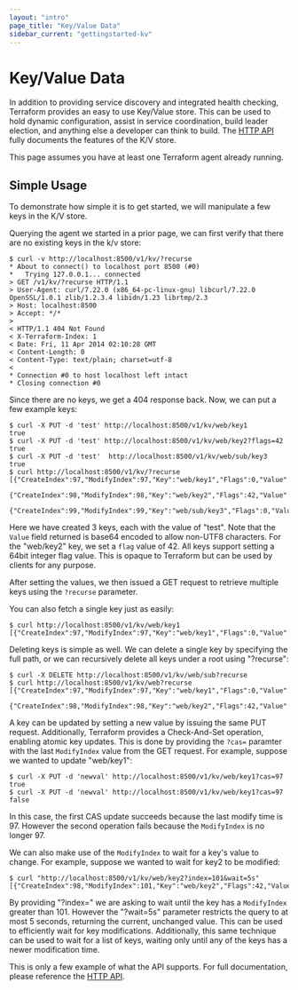 ```yaml
---
layout: "intro"
page_title: "Key/Value Data"
sidebar_current: "gettingstarted-kv"
---
```


# Key/Value Data

In addition to providing service discovery and integrated health checking,
Terraform provides an easy to use Key/Value store. This can be used to hold
dynamic configuration, assist in service coordination, build leader election,
and anything else a developer can think to build. The
[HTTP API](/docs/agent/http.html) fully documents the features of the K/V store.

This page assumes you have at least one Terraform agent already running.

## Simple Usage

To demonstrate how simple it is to get started, we will manipulate a few keys
in the K/V store.

Querying the agent we started in a prior page, we can first verify that
there are no existing keys in the k/v store:

```
$ curl -v http://localhost:8500/v1/kv/?recurse
* About to connect() to localhost port 8500 (#0)
*   Trying 127.0.0.1... connected
> GET /v1/kv/?recurse HTTP/1.1
> User-Agent: curl/7.22.0 (x86_64-pc-linux-gnu) libcurl/7.22.0 OpenSSL/1.0.1 zlib/1.2.3.4 libidn/1.23 librtmp/2.3
> Host: localhost:8500
> Accept: */*
>
< HTTP/1.1 404 Not Found
< X-Terraform-Index: 1
< Date: Fri, 11 Apr 2014 02:10:28 GMT
< Content-Length: 0
< Content-Type: text/plain; charset=utf-8
<
* Connection #0 to host localhost left intact
* Closing connection #0
```

Since there are no keys, we get a 404 response back.
Now, we can put a few example keys:

```
$ curl -X PUT -d 'test' http://localhost:8500/v1/kv/web/key1
true
$ curl -X PUT -d 'test' http://localhost:8500/v1/kv/web/key2?flags=42
true
$ curl -X PUT -d 'test'  http://localhost:8500/v1/kv/web/sub/key3
true
$ curl http://localhost:8500/v1/kv/?recurse
[{"CreateIndex":97,"ModifyIndex":97,"Key":"web/key1","Flags":0,"Value":"dGVzdA=="},
 {"CreateIndex":98,"ModifyIndex":98,"Key":"web/key2","Flags":42,"Value":"dGVzdA=="},
 {"CreateIndex":99,"ModifyIndex":99,"Key":"web/sub/key3","Flags":0,"Value":"dGVzdA=="}]
```

Here we have created 3 keys, each with the value of "test". Note that the
`Value` field returned is base64 encoded to allow non-UTF8
characters. For the "web/key2" key, we set a `flag` value of 42. All keys
support setting a 64bit integer flag value. This is opaque to Terraform but can
be used by clients for any purpose.

After setting the values, we then issued a GET request to retrieve multiple
keys using the `?recurse` parameter.

You can also fetch a single key just as easily:

```
$ curl http://localhost:8500/v1/kv/web/key1
[{"CreateIndex":97,"ModifyIndex":97,"Key":"web/key1","Flags":0,"Value":"dGVzdA=="}]
```

Deleting keys is simple as well. We can delete a single key by specifying the
full path, or we can recursively delete all keys under a root using "?recurse":

```
$ curl -X DELETE http://localhost:8500/v1/kv/web/sub?recurse
$ curl http://localhost:8500/v1/kv/web?recurse
[{"CreateIndex":97,"ModifyIndex":97,"Key":"web/key1","Flags":0,"Value":"dGVzdA=="},
 {"CreateIndex":98,"ModifyIndex":98,"Key":"web/key2","Flags":42,"Value":"dGVzdA=="}]
```

A key can be updated by setting a new value by issuing the same PUT request.
Additionally, Terraform provides a Check-And-Set operation, enabling atomic
key updates. This is done by providing the `?cas=` paramter with the last
`ModifyIndex` value from the GET request. For example, suppose we wanted
to update "web/key1":

```
$ curl -X PUT -d 'newval' http://localhost:8500/v1/kv/web/key1?cas=97
true
$ curl -X PUT -d 'newval' http://localhost:8500/v1/kv/web/key1?cas=97
false
```

In this case, the first CAS update succeeds because the last modify time is 97.
However the second operation fails because the `ModifyIndex` is no longer 97.

We can also make use of the `ModifyIndex` to wait for a key's value to change.
For example, suppose we wanted to wait for key2 to be modified:

```
$ curl "http://localhost:8500/v1/kv/web/key2?index=101&wait=5s"
[{"CreateIndex":98,"ModifyIndex":101,"Key":"web/key2","Flags":42,"Value":"dGVzdA=="}]
```

By providing "?index=" we are asking to wait until the key has a `ModifyIndex` greater
than 101. However the "?wait=5s" parameter restricts the query to at most 5 seconds,
returning the current, unchanged value. This can be used to efficiently wait for
key modifications. Additionally, this same technique can be used to wait for a list
of keys, waiting only until any of the keys has a newer modification time.

This is only a few example of what the API supports. For full documentation, please
reference the [HTTP API](/docs/agent/http.html).

